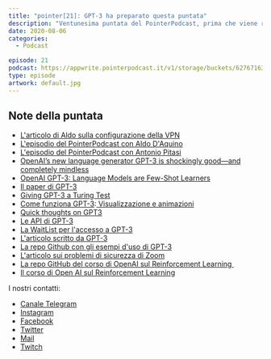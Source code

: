 ```yaml
---
title: "pointer[21]: GPT-3 ha preparato questa puntata"
description: "Ventunesima puntata del PointerPodcast, prima che viene rilasciata direttamente sulla nuova VPS che abbiamo preso su Contabo. <br>Come avrete capito già dal titolo in questa puntata parliamo di GPT-3, il nuovo Language Model di Open AI che tanto sta facendo parlare di se. Nel proseguo della puntata discutiamo di Tik Tok, dell'ennesimo problema di sicurezza trovato (e risolto) in Zoom e dell'Hack di Twitter."
date: 2020-08-06
categories:
  - Podcast

episode: 21
podcast: https://appwrite.pointerpodcast.it/v1/storage/buckets/627671639088838cd12f/files/98b5a97d-0ca3-430c-8b25-73face6f3122/view?project=6276715aaae4d6008ec9
type: episode
artwork: default.jpg
---
```


## Note della puntata

<!-- wp:list -->
<ul><li><a href="https://medium.com/@daquinoaldo/my-server-setup-reverse-proxy-and-free-ssl-thanks-to-traefik-and-docker-4e7fa161e30f">L'articolo di Aldo sulla configurazione della VPN</a> </li><li><a href="https://pointerpodcast.it/podcast/pointer13-ma-docker-cose/">L'episodio del PointerPodcast con Aldo D'Aquino</a></li><li><a href="https://pointerpodcast.it/podcast/pointer17-apriamo-giovani-menti-a-nuovi-mondi-con-antonio-pitasi/">L'episodio del PointerPodcast con Antonio Pitasi</a></li><li><a href="https://www.technologyreview.com/2020/07/20/1005454/openai-machine-learning-language-generator-gpt-3-nlp/">OpenAI’s new language generator GPT-3 is shockingly good—and completely mindless</a></li><li><a href="https://medium.com/analytics-vidhya/openai-gpt-3-language-models-are-few-shot-learners-82531b3d3122">OpenAI GPT-3: Language Models are Few-Shot Learners</a></li><li><a href="https://arxiv.org/pdf/2005.14165.pdf">Il paper di GPT-3</a></li><li><a href="https://lacker.io/ai/2020/07/06/giving-gpt-3-a-turing-test.html">Giving GPT-3 a Turing Test</a></li><li><a href="http://jalammar.github.io/how-gpt3-works-visualizations-animations/">Come funziona GPT-3</a>:<a href="http://jalammar.github.io/how-gpt3-works-visualizations-animations/"> Visualizzazione e animazioni</a></li><li><a href="https://delian.substack.com/p/quick-thoughts-on-gpt3?utm_source=Iterable&amp;utm_medium=email&amp;utm_campaign=newsletter_94">Quick thoughts on GPT3</a></li><li><a href="https://openai.com/blog/openai-api/?utm_campaign=The%20Batch&amp;utm_medium=email&amp;_hsmi=92268919&amp;_hsenc=p2ANqtz--Eot109LN3KYN-I9V_6_3hwF7t-el8yxqyVUJ4Qivr6EXVcTR-GPHMjVQUEf8sV0y0DZp3GVQAwsB_XfBjV-M90TY7pQ&amp;utm_content=92268919&amp;utm_source=hs_email">Le API di GPT-3</a></li><li><a href="https://forms.office.com/Pages/ResponsePage.aspx?id=VsqMpNrmTkioFJyEllK8s0v5E5gdyQhOuZCXNuMR8i1UQjFWVTVUVEpGNkg3U1FNRDVVRFg3U0w4Vi4u">La WaitList per l'accesso a GPT-3</a></li><li><a href="https://maraoz.com/2020/07/18/openai-gpt3/">L'articolo scritto da GPT-3</a></li><li><a href="https://github.com/elyase/awesome-gpt3?utm_campaign=The%20Batch&amp;utm_medium=email&amp;_hsmi=92268919&amp;_hsenc=p2ANqtz-_TrApRaEHVnOd9YeupNLWJgbaCaeHm2dOQ2jy__FDXywcFDa6D6VnnJSRzC33ccFEWjKcGGiFpW0pcodsh_RMgtbiVQg&amp;utm_content=92268919&amp;utm_source=hs_email">La repo Github con gli esempi d'uso di GPT-3</a></li><li><a href="https://www.tomanthony.co.uk/blog/zoom-security-exploit-crack-private-meeting-passwords/">L'articolo sui problemi di sicurezza di Zoom</a></li><li><a href="https://github.com/openai/spinningup">La repo GitHub del corso di OpenAI sul Reinforcement Learning&nbsp;</a></li><li><a href="https://spinningup.openai.com/en/latest/">Il corso di Open AI sul Reinforcement Learning</a></li></ul>
<!-- /wp:list -->

I nostri contatti:

- [Canale Telegram](https://t.me/PointerPodcast)
- [Instagram](https://www.instagram.com/pointerpodcast/)
- [Facebook](https://www.facebook.com/pointerPodcast/)
- [Twitter](https://twitter.com/PointerPodcast)
- [Mail](info@pointerpodcast.it)
- [Twitch](https://www.twitch.tv/pointerpodcast)
